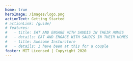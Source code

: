 ```yaml
---
home: true
heroImage: /images/logo.png
actionText: Getting Started
# actionLink: /guide/
# features:
#   - title: EAT AND ENGAGE WITH SAUDIS IN THEIR HOMES
#   - details: EAT AND ENGAGE WITH SAUDIS IN THEIR HOMES
#   - title: Awesome Insturctore
#   - details: I have been at this for a couple
footer: MIT Licensed | Copyright 2020
---
```

